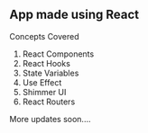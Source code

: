 <h2> App made using React</h2>
<p> Concepts Covered</p>
<ol>
<li> React Components </li>
<li> React Hooks </li>
<li> State Variables </li>
<li> Use Effect </li>  
<li> Shimmer UI </li> 
<li> React Routers </li> 
</ol>

<p> More updates soon....</p>

